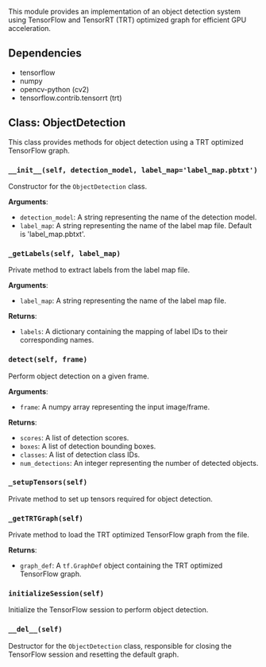 This module provides an implementation of an object detection system using TensorFlow and TensorRT (TRT) optimized graph for efficient GPU acceleration.

## Dependencies

-   tensorflow
-   numpy
-   opencv-python (cv2)
-   tensorflow.contrib.tensorrt (trt)

## Class: ObjectDetection

This class provides methods for object detection using a TRT optimized TensorFlow graph.

### `__init__(self, detection_model, label_map='label_map.pbtxt')`

Constructor for the `ObjectDetection` class.

**Arguments**:

-   `detection_model`: A string representing the name of the detection model.
-   `label_map`: A string representing the name of the label map file. Default is 'label_map.pbtxt'.

### `_getLabels(self, label_map)`

Private method to extract labels from the label map file.

**Arguments**:

-   `label_map`: A string representing the name of the label map file.

**Returns**:

-   `labels`: A dictionary containing the mapping of label IDs to their corresponding names.

### `detect(self, frame)`

Perform object detection on a given frame.

**Arguments**:

-   `frame`: A numpy array representing the input image/frame.

**Returns**:

-   `scores`: A list of detection scores.
-   `boxes`: A list of detection bounding boxes.
-   `classes`: A list of detection class IDs.
-   `num_detections`: An integer representing the number of detected objects.

### `_setupTensors(self)`

Private method to set up tensors required for object detection.

### `_getTRTGraph(self)`

Private method to load the TRT optimized TensorFlow graph from the file.

**Returns**:

-   `graph_def`: A `tf.GraphDef` object containing the TRT optimized TensorFlow graph.

### `initializeSession(self)`

Initialize the TensorFlow session to perform object detection.

### `__del__(self)`

Destructor for the `ObjectDetection` class, responsible for closing the TensorFlow session and resetting the default graph.